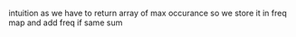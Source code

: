 intuition
as we have to return array of max occurance so we store it in freq map
and add freq if same sum